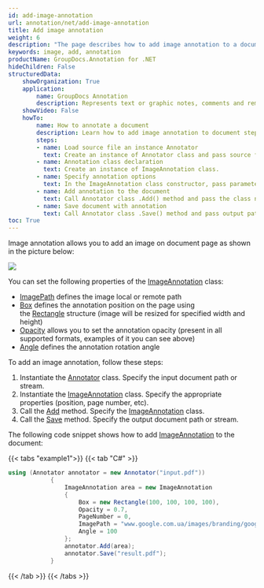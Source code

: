 ```yaml
---
id: add-image-annotation
url: annotation/net/add-image-annotation
title: Add image annotation
weight: 6
description: "The page describes how to add image annotation to a document using GroupDocs.Annotation for .NET."
keywords: image, add, annotation
productName: GroupDocs.Annotation for .NET
hideChildren: False
structuredData:
    showOrganization: True
    application:    
        name: GroupDocs Annotation
        description: Represents text or graphic notes, comments and remarks attached to a specific part of the content of the document using C#
    showVideo: False
    howTo:
        name: How to annotate a document
        description: Learn how to add image annotation to document step by step
        steps:
        - name: Load source file an instance Annotator
          text: Create an instance of Annotator class and pass source file path as a constructor parameter. You may specify absolute or relative file path as per your requirements. 
        - name: Annotation class declaration          
          text: Create an instance of ImageAnnotation class.
        - name: Specify annotation options 
          text: In the ImageAnnotation class constructor, pass parameters.
        - name: Add annotation to the document
          text: Call Annotator class .Add() method and pass the class name ImageAnnotation.
        - name: Save document with annotation
          text: Call Annotator class .Save() method and pass output path file.
toc: True
---
```

Image annotation allows you to add an image on document page as shown in the picture below:

![](/annotation/net/images/add-image-annotation.png)

You can set the following properties of the [ImageAnnotation](https://reference.groupdocs.com/net/annotation/groupdocs.annotation.models.annotationmodels/imageannotation) class:

*   [ImagePath](https://reference.groupdocs.com/annotation/net/groupdocs.annotation.models.annotationmodels/imageannotation/properties/imagepath) defines the image local or remote path
*   [Box](https://reference.groupdocs.com/annotation/net/groupdocs.annotation.models.annotationmodels/imageannotation/properties/box) defines the annotation position on the page using the [Rectangle](https://reference.groupdocs.com/net/annotation/groupdocs.annotation.models/rectangle) structure (image will be resized for specified width and height)
*   [Opacity](https://reference.groupdocs.com/annotation/net/groupdocs.annotation.models.annotationmodels/imageannotation/properties/opacity) allows you to set the annotation opacity (present in all supported formats, examples of it you can see above)
*   [Angle]() defines the annotation rotation angle

To add an image annotation, follow these steps:

1.   Instantiate the [Annotator](https://reference.groupdocs.com/net/annotation/groupdocs.annotation/annotator) class. Specify the input document path or stream.
2.   Instantiate the [ImageAnnotation](https://reference.groupdocs.com/annotation/net/groupdocs.annotation.models.annotationmodels/imageannotation) class. Specify the appropriate properties (position, page number, etc).
3.   Call the [Add](https://reference.groupdocs.com/net/annotation/groupdocs.annotation/annotator/methods/add) method. Specify the [ImageAnnotation](https://reference.groupdocs.com/net/annotation/groupdocs.annotation.models.annotationmodels/imageannotation) class.
4.   Call the [Save](https://reference.groupdocs.com/net/annotation/groupdocs.annotation/annotator/methods/save/index) method. Specify the output document path or stream.

The following code snippet shows how to add [ImageAnnotation](https://reference.groupdocs.com/net/annotation/groupdocs.annotation.models.annotationmodels/imageannotation) to the document:

{{< tabs "example1">}}
{{< tab "C#" >}}
```csharp
using (Annotator annotator = new Annotator("input.pdf"))
            {
                ImageAnnotation area = new ImageAnnotation
                {
                    Box = new Rectangle(100, 100, 100, 100),
                    Opacity = 0.7,
                    PageNumber = 0,
                    ImagePath = "www.google.com.ua/images/branding/googlelogo/2x/googlelogo_color_92x30dp.png",
                    Angle = 100
                };
                annotator.Add(area);
                annotator.Save("result.pdf");
            }
```
{{< /tab >}}
{{< /tabs >}}